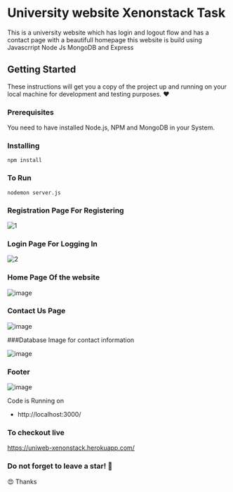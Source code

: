 # University website Xenonstack Task

This is a university website which has login and logout flow and has a contact page with a beautifull homepage this website is build using Javascrript Node Js MongoDB and Express

## Getting Started

These instructions will get you a copy of the project up and running on your local machine for development and testing purposes. :heart:

### Prerequisites

You need to have installed Node.js, NPM and MongoDB in your System.

### Installing
```
npm install
```

### To Run
```
nodemon server.js
```

### Registration Page For Registering 


![1](https://user-images.githubusercontent.com/55074104/196818288-704fcec3-7e7e-40cb-98af-376f43a49db0.png)

### Login Page For Logging In

![2](https://user-images.githubusercontent.com/55074104/196818936-c0bb405e-bf1e-4131-a174-eba36c5a5275.png)

### Home Page Of the website 
![image](https://user-images.githubusercontent.com/55074104/196819274-16192064-7e2b-4602-8bdd-4ba44f30168d.png)


### Contact Us Page

![image](https://user-images.githubusercontent.com/55074104/196823377-52a7e48e-7773-4053-b3e8-41b7b6540311.png)


###Database Image for contact information

![image](https://user-images.githubusercontent.com/55074104/196823503-ef72ca36-8b43-4efe-b9cf-5422c893f74d.png)



### Footer

![image](https://user-images.githubusercontent.com/55074104/196819596-d002131f-3b12-4b15-974e-bf685f776529.png)



Code is Running on 
+ http://localhost:3000/

### To checkout live
<a href="https://uniweb-xenonstack.herokuapp.com/" target="_blank">https://uniweb-xenonstack.herokuapp.com/</a>

### Do not forget to leave a star! :hugs:

:heart_eyes: Thanks
